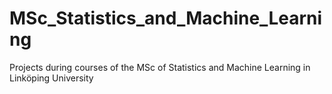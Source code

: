 # MSc_Statistics_and_Machine_Learning
 Projects during courses of the MSc of Statistics and Machine Learning in Linköping University
